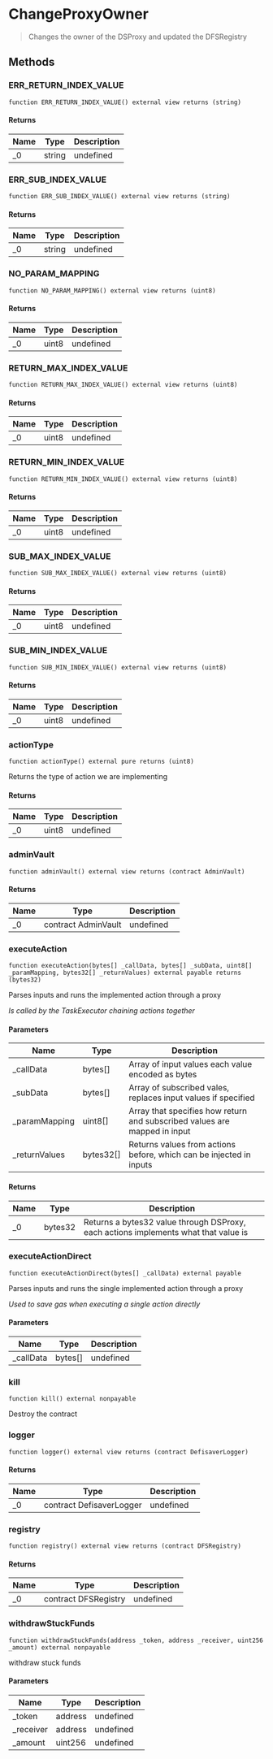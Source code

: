 # ChangeProxyOwner



> Changes the owner of the DSProxy and updated the DFSRegistry





## Methods

### ERR_RETURN_INDEX_VALUE

```solidity
function ERR_RETURN_INDEX_VALUE() external view returns (string)
```






#### Returns

| Name | Type | Description |
|---|---|---|
| _0 | string | undefined

### ERR_SUB_INDEX_VALUE

```solidity
function ERR_SUB_INDEX_VALUE() external view returns (string)
```






#### Returns

| Name | Type | Description |
|---|---|---|
| _0 | string | undefined

### NO_PARAM_MAPPING

```solidity
function NO_PARAM_MAPPING() external view returns (uint8)
```






#### Returns

| Name | Type | Description |
|---|---|---|
| _0 | uint8 | undefined

### RETURN_MAX_INDEX_VALUE

```solidity
function RETURN_MAX_INDEX_VALUE() external view returns (uint8)
```






#### Returns

| Name | Type | Description |
|---|---|---|
| _0 | uint8 | undefined

### RETURN_MIN_INDEX_VALUE

```solidity
function RETURN_MIN_INDEX_VALUE() external view returns (uint8)
```






#### Returns

| Name | Type | Description |
|---|---|---|
| _0 | uint8 | undefined

### SUB_MAX_INDEX_VALUE

```solidity
function SUB_MAX_INDEX_VALUE() external view returns (uint8)
```






#### Returns

| Name | Type | Description |
|---|---|---|
| _0 | uint8 | undefined

### SUB_MIN_INDEX_VALUE

```solidity
function SUB_MIN_INDEX_VALUE() external view returns (uint8)
```






#### Returns

| Name | Type | Description |
|---|---|---|
| _0 | uint8 | undefined

### actionType

```solidity
function actionType() external pure returns (uint8)
```

Returns the type of action we are implementing




#### Returns

| Name | Type | Description |
|---|---|---|
| _0 | uint8 | undefined

### adminVault

```solidity
function adminVault() external view returns (contract AdminVault)
```






#### Returns

| Name | Type | Description |
|---|---|---|
| _0 | contract AdminVault | undefined

### executeAction

```solidity
function executeAction(bytes[] _callData, bytes[] _subData, uint8[] _paramMapping, bytes32[] _returnValues) external payable returns (bytes32)
```

Parses inputs and runs the implemented action through a proxy

*Is called by the TaskExecutor chaining actions together*

#### Parameters

| Name | Type | Description |
|---|---|---|
| _callData | bytes[] | Array of input values each value encoded as bytes
| _subData | bytes[] | Array of subscribed vales, replaces input values if specified
| _paramMapping | uint8[] | Array that specifies how return and subscribed values are mapped in input
| _returnValues | bytes32[] | Returns values from actions before, which can be injected in inputs

#### Returns

| Name | Type | Description |
|---|---|---|
| _0 | bytes32 | Returns a bytes32 value through DSProxy, each actions implements what that value is

### executeActionDirect

```solidity
function executeActionDirect(bytes[] _callData) external payable
```

Parses inputs and runs the single implemented action through a proxy

*Used to save gas when executing a single action directly*

#### Parameters

| Name | Type | Description |
|---|---|---|
| _callData | bytes[] | undefined

### kill

```solidity
function kill() external nonpayable
```

Destroy the contract




### logger

```solidity
function logger() external view returns (contract DefisaverLogger)
```






#### Returns

| Name | Type | Description |
|---|---|---|
| _0 | contract DefisaverLogger | undefined

### registry

```solidity
function registry() external view returns (contract DFSRegistry)
```






#### Returns

| Name | Type | Description |
|---|---|---|
| _0 | contract DFSRegistry | undefined

### withdrawStuckFunds

```solidity
function withdrawStuckFunds(address _token, address _receiver, uint256 _amount) external nonpayable
```

withdraw stuck funds



#### Parameters

| Name | Type | Description |
|---|---|---|
| _token | address | undefined
| _receiver | address | undefined
| _amount | uint256 | undefined





